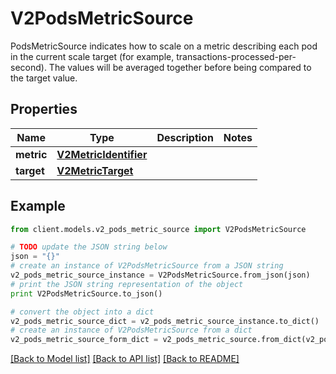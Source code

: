 # V2PodsMetricSource

PodsMetricSource indicates how to scale on a metric describing each pod in the current scale target (for example, transactions-processed-per-second). The values will be averaged together before being compared to the target value.

## Properties
Name | Type | Description | Notes
------------ | ------------- | ------------- | -------------
**metric** | [**V2MetricIdentifier**](V2MetricIdentifier.md) |  | 
**target** | [**V2MetricTarget**](V2MetricTarget.md) |  | 

## Example

```python
from client.models.v2_pods_metric_source import V2PodsMetricSource

# TODO update the JSON string below
json = "{}"
# create an instance of V2PodsMetricSource from a JSON string
v2_pods_metric_source_instance = V2PodsMetricSource.from_json(json)
# print the JSON string representation of the object
print V2PodsMetricSource.to_json()

# convert the object into a dict
v2_pods_metric_source_dict = v2_pods_metric_source_instance.to_dict()
# create an instance of V2PodsMetricSource from a dict
v2_pods_metric_source_form_dict = v2_pods_metric_source.from_dict(v2_pods_metric_source_dict)
```
[[Back to Model list]](../README.md#documentation-for-models) [[Back to API list]](../README.md#documentation-for-api-endpoints) [[Back to README]](../README.md)


